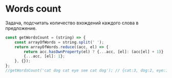 # Words count

Задача, подсчитать количество вхождений каждого слова в предложение. 

```javascript
const getWordsCount = (string) => {
    const arrayOfWords = string.split(' ');
    return arrayOfWords.reduce((acc, el) => {
        return acc.hasOwnProperty(el) ? {...acc, [el]: (acc[el] + 1)} :
        {...acc, [el]: 1};
    }, {});
};
//getWordsCount('cat dog cat eye see cat dog'); // {cat:3, dog:2, eye:1, see:1}
```